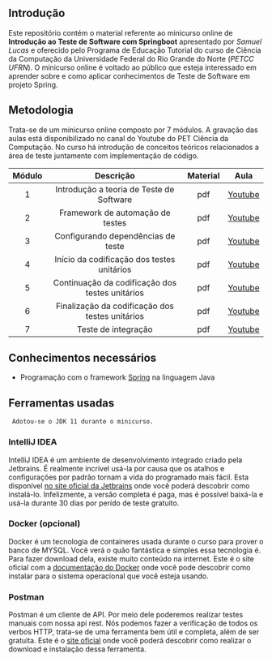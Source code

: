 ## Introdução

Este repositório contém o material referente ao minicurso online de **Introdução ao Teste de Software com Springboot** apresentado por _Samuel Lucas_ e oferecido pelo Programa de Educação Tutorial do curso de Ciência da Computação da Universidade Federal do Rio Grande do Norte (_PETCC UFRN_). O minicurso online é voltado ao público que esteja interessado em aprender sobre e como aplicar conhecimentos de Teste de Software em projeto Spring.  


## Metodologia

Trata-se de um minicurso online composto por 7 módulos. A gravação das aulas está disponibilizado no canal do Youtube do PET Ciência da Computação. No curso há introdução de conceitos teóricos relacionados a área de teste juntamente com implementação de código.


| Módulo |                    Descrição                    | Material |   Aula  |
|:------:|:-----------------------------------------------:|:--------:|:-------:|
|    1   |     Introdução a teoria de Teste de Software    |    pdf   | [Youtube](https://www.youtube.com/channel/UC_1IEMXjN5YMaUFYhcx4JXQ) |
|    2   |         Framework de automação de testes        |    pdf   | [Youtube](https://www.youtube.com/channel/UC_1IEMXjN5YMaUFYhcx4JXQ) |
|    3   |        Configurando dependências de teste       |    pdf   | [Youtube](https://www.youtube.com/channel/UC_1IEMXjN5YMaUFYhcx4JXQ) |
|    4   |    Início da codificação dos testes unitários   |    pdf   | [Youtube](https://www.youtube.com/channel/UC_1IEMXjN5YMaUFYhcx4JXQ) |
|    5   | Continuação da codificação dos testes unitários |    pdf   | [Youtube](https://www.youtube.com/channel/UC_1IEMXjN5YMaUFYhcx4JXQ) |
|    6   | Finalização da codificação dos testes unitários |    pdf   | [Youtube](https://www.youtube.com/channel/UC_1IEMXjN5YMaUFYhcx4JXQ) |
|    7   |               Teste de integração               |    pdf   | [Youtube](https://www.youtube.com/channel/UC_1IEMXjN5YMaUFYhcx4JXQ) |

## Conhecimentos necessários

 - Programação com o framework [Spring](https://spring.io/) na linguagem Java


## Ferramentas usadas
     Adotou-se o JDK 11 durante o minicurso.

### **IntelliJ IDEA**

IntelliJ IDEA é um ambiente de desenvolvimento integrado criado pela Jetbrains. É realmente incrível usá-la por causa que os atalhos e configurações por padrão tornam a vida do programado mais fácil. Esta disponível [no site oficial da Jetbrains](https://www.jetbrains.com/pt-br/idea/download/#section=linux) onde você poderá descobrir como instalá-lo. Infelizmente, a versão completa é paga, mas é possível baixá-la e usá-la durante 30 dias por perído de teste gratuito.

### **Docker** (opcional)

Docker é um tecnologia de containeres usada durante o curso para prover o banco de MYSQL. Você verá o quão fantástica e simples essa tecnologia é. Para fazer download dela, existe muito conteúdo na internet. Este é o site oficial com a [documentação do Docker](https://docs.docker.com/engine/install/) onde você pode descobrir como instalar para o sistema operacional que você esteja usando.

### Postman 

Postman é um cliente de API. Por meio dele poderemos realizar testes manuais com nossa api rest. Nós podemos fazer a verificação de todos os verbos HTTP, trata-se de uma ferramenta bem útil e completa, além de ser gratuita. Este é o [site oficial](https://www.postman.com/downloads/) onde você poderá descobrir como realizar o download e instalação dessa ferramenta.
